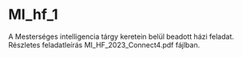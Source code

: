 # MI_hf_1
A Mesterséges intelligencia tárgy keretein belül beadott házi feladat. Részletes feladatleírás MI_HF_2023_Connect4.pdf fájlban.
